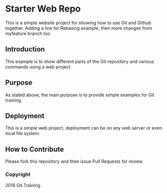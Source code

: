 # Starter Web Repo

This is a simple website project for showing how to use Git and Github together.  Adding a line for Rebasing example, then more changes from myfeature branch too.

## Introduction

This example is to show different parts of the Git repository and various commands using a web project.

## Purpose

As stated above, the main purpose is to provide simple examples for Git training. 

## Deployment

This is a simple web project, deployment can be on any web server or even local file system.

## How to Contribute

Please fork this repository and then issue Pull Requests for review.
### Copyright

2018 Git.Training.